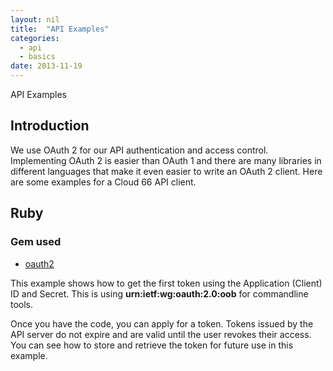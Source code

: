 ```yaml
---
layout: nil
title:  "API Examples"
categories: 
  - api
  - basics
date: 2013-11-19
---
```


<p class="lead">API Examples</p>

## Introduction
We use OAuth 2 for our API authentication and access control. Implementing OAuth 2 is easier than OAuth 1 and there are many libraries in different languages that make it even easier to write an OAuth 2 client. Here are some examples for a Cloud 66 API client.

## Ruby

### Gem used
* [oauth2](https://github.com/intridea/oauth2)

This example shows how to get the first token using the Application (Client) ID and Secret. This is using **urn:ietf:wg:oauth:2.0:oob** for commandline tools.

Once you have the code, you can apply for a token. Tokens issued by the API server do not expire and are valid until the user revokes their access. You can see how to store and retrieve the token for future use in this example.

<script src="https://gist.github.com/khash/7758645.js"></script>